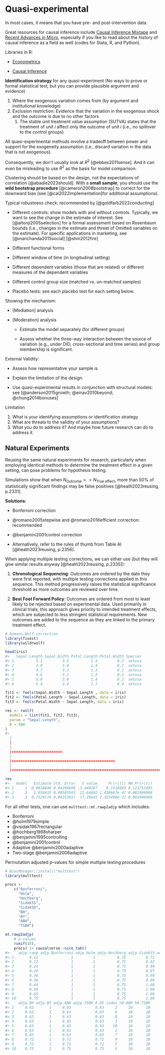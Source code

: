 # Quasi-experimental

In most cases, it means that you have pre- and post-intervention data.

Great resources for causal inference include [Causal Inference Mixtape](https://mixtape.scunning.com/introduction.html) and [Recent Advances in Micro](https://christinecai.github.io/PublicGoods/applied_micro_methods.pdf), especially if you like to read about the history of causal inference as a field as well (codes for Stata, R, and Python).

Libraries in R:

-   [Econometrics](https://cran.r-project.org/web/views/Econometrics.html)

-   [Causal Inference](https://cran.r-project.org/web/views/CausalInference.html)

**Identification strategy** for any quasi-experiment (No ways to prove or formal statistical test, but you can provide plausible argument and evidence)

1.  Where the exogenous variation comes from (by argument and institutional knowledge)
2.  Exclusion restriction: Evidence that the variation in the exogenous shock and the outcome is due to no other factors
    1.  The stable unit treatment value assumption (SUTVA) states that the treatment of unit $i$ affect only the outcome of unit $i$ (i.e., no spillover to the control groups)

All quasi-experimental methods involve a tradeoff between power and support for the exogeneity assumption (i.e., discard variation in the data that is not exogenous).

Consequently, we don't usually look at $R^2$ [@ebbes2011sense]. And it can even be misleading to use $R^2$ as the basis for model comparison.

Clustering should be based on the design, not the expectations of correlation [@abadie2023should]. With a **small sample**, you should use the **wild bootstrap procedure** [@cameron2008bootstrap] to correct for the downward bias (see [@cai2022implementation]for additional assumptions).

Typical robustness check: recommended by [@goldfarb2022conducting]

-   Different controls: show models with and without controls. Typically, we want to see the change in the estimate of interest. See [@altonji2005selection] for a formal assessment based on Rosenbaum bounds (i.e., changes in the estimate and threat of Omitted variables on the estimate). For specific applications in marketing, see [@manchanda2015social] [@shin2012fire]

-   Different functional forms

-   Different window of time (in longitudinal setting)

-   Different dependent variables (those that are related) or different measures of the dependent variables

-   Different control group size (matched vs. un-matched samples)

-   Placebo tests: see each placebo test for each setting below.

Showing the mechanism:

-   [Mediation] analysis

-   [Moderation] analysis

    -   Estimate the model separately (for different groups)

    -   Assess whether the three-way interaction between the source of variation (e.g., under DID, cross-sectional and time series) and group membership is significant.

External Validity:

-   Assess how representative your sample is

-   Explain the limitation of the design.

-   Use quasi-experimental results in conjunction with structural models: see [@anderson2015growth; @einav2010beyond; @chung2014bonuses]

Limitation

1.  What is your identifying assumptions or identification strategy
2.  What are threats to the validity of your assumptions?
3.  What you do to address it? And maybe how future research can do to address it.

## Natural Experiments

Reusing the same natural experiments for research, particularly when employing identical methods to determine the treatment effect in a given setting, can pose problems for hypothesis testing.

Simulations show that when $N_{\text{Outcome}} >> N_{\text{True effect}}$, more than 50% of statistically significant findings may be false positives [@heath2023reusing, p.2331].

**Solutions:**

-   Bonferroni correction

-   @romano2005stepwise and @romano2016efficient correction: recommended

-   @benjamini2001control correction

-   Alternatively, refer to the rules of thumb from Table AI [@heath2023reusing, p.2356].

When applying multiple testing corrections, we can either use (but they will give similar results anyway [@heath2023reusing, p.2335]):

1.  **Chronological Sequencing**: Outcomes are ordered by the date they were first reported, with multiple testing corrections applied in this sequence. This method progressively raises the statistical significance threshold as more outcomes are reviewed over time.

2.  **Best Foot Forward Policy**: Outcomes are ordered from most to least likely to be rejected based on experimental data. Used primarily in clinical trials, this approach gives priority to intended treatment effects, which are subjected to less stringent statistical requirements. New outcomes are added to the sequence as they are linked to the primary treatment effect.


```r
# Romano-Wolf correction
library(fixest)
library(wildrwolf)

head(iris)
#>   Sepal.Length Sepal.Width Petal.Length Petal.Width Species
#> 1          5.1         3.5          1.4         0.2  setosa
#> 2          4.9         3.0          1.4         0.2  setosa
#> 3          4.7         3.2          1.3         0.2  setosa
#> 4          4.6         3.1          1.5         0.2  setosa
#> 5          5.0         3.6          1.4         0.2  setosa
#> 6          5.4         3.9          1.7         0.4  setosa

fit1 <- feols(Sepal.Width ~ Sepal.Length , data = iris)
fit2 <- feols(Petal.Length ~ Sepal.Length, data = iris)
fit3 <- feols(Petal.Width ~ Sepal.Length, data = iris)

res <- rwolf(
  models = list(fit1, fit2, fit3), 
  param = "Sepal.Length",  
  B = 500
)
#>   |                                                                              |                                                                      |   0%  |                                                                              |=======================                                               |  33%  |                                                                              |===============================================                       |  67%  |                                                                              |======================================================================| 100%

res
#>   model   Estimate Std. Error   t value     Pr(>|t|) RW Pr(>|t|)
#> 1     1 -0.0618848 0.04296699 -1.440287    0.1518983 0.123752495
#> 2     2   1.858433 0.08585565  21.64602 1.038667e-47 0.001996008
#> 3     3  0.7529176 0.04353017  17.29645 2.325498e-37 0.001996008
```

For all other tests, one can use `multtest::mt.rawp2adjp` which includes:

-   Bonferroni
-   @holm1979simple
-   @vsidak1967rectangular
-   @hochberg1988sharper
-   @benjamini1995controlling
-   @benjamini2001control
-   Adaptive @benjamini2000adaptive
-   Two-stage @benjamini2006adaptive

Permutation adjusted p-values for simple multiple testing procedures


```r
# BiocManager::install("multtest")
library(multtest)

procs <-
    c("Bonferroni",
      "Holm",
      "Hochberg",
      "SidakSS",
      "SidakSD",
      "BH",
      "BY",
      "ABH",
      "TSBH")

mt.rawp2adjp(
    # p-values
    runif(10),
    procs) |> causalverse::nice_tab()
#>    adjp.rawp adjp.Bonferroni adjp.Holm adjp.Hochberg adjp.SidakSS adjp.SidakSD
#> 1       0.12               1         1          0.75         0.72         0.72
#> 2       0.22               1         1          0.75         0.92         0.89
#> 3       0.24               1         1          0.75         0.94         0.89
#> 4       0.29               1         1          0.75         0.97         0.91
#> 5       0.36               1         1          0.75         0.99         0.93
#> 6       0.38               1         1          0.75         0.99         0.93
#> 7       0.44               1         1          0.75         1.00         0.93
#> 8       0.59               1         1          0.75         1.00         0.93
#> 9       0.65               1         1          0.75         1.00         0.93
#> 10      0.75               1         1          0.75         1.00         0.93
#>    adjp.BH adjp.BY adjp.ABH adjp.TSBH_0.05 index h0.ABH h0.TSBH
#> 1     0.63       1     0.63           0.63     2     10      10
#> 2     0.63       1     0.63           0.63     6     10      10
#> 3     0.63       1     0.63           0.63     8     10      10
#> 4     0.63       1     0.63           0.63     3     10      10
#> 5     0.63       1     0.63           0.63    10     10      10
#> 6     0.63       1     0.63           0.63     1     10      10
#> 7     0.63       1     0.63           0.63     7     10      10
#> 8     0.72       1     0.72           0.72     9     10      10
#> 9     0.72       1     0.72           0.72     5     10      10
#> 10    0.75       1     0.75           0.75     4     10      10
```

